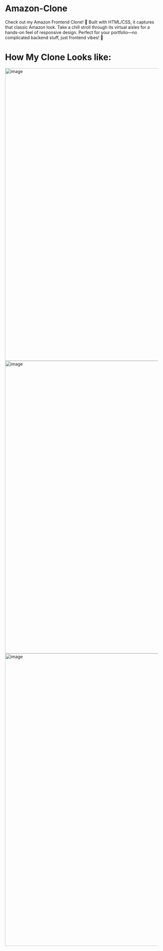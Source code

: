 # Amazon-Clone
Check out my Amazon Frontend Clone! 🌟 Built with HTML/CSS, it captures that classic Amazon look. Take a chill stroll through its virtual aisles for a hands-on feel of responsive design. Perfect for your portfolio—no complicated backend stuff, just frontend vibes! 🚀
# How My Clone Looks like:

<img width="960" alt="image" src="https://github.com/mansurahgithub/Amazon-Clone/assets/118646646/febbfbc6-a65f-4401-a0b3-87c47beda060">
<br>
<img width="960" alt="image" src="https://github.com/mansurahgithub/Amazon-Clone/assets/118646646/4c9c79bc-c782-4420-8e59-dcd14282562d">


<img width="960" alt="image" src="https://github.com/mansurahgithub/Amazon-Clone/assets/118646646/93dc7e4c-56b5-4a5a-958f-65ac36d2463d">

